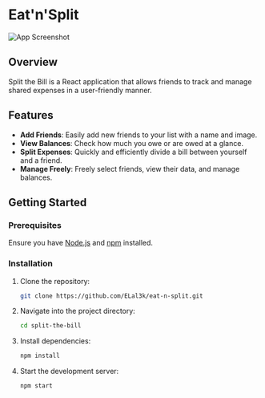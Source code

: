 # Eat'n'Split

![App Screenshot](your-app-screenshot-url)

## Overview

Split the Bill is a React application that allows friends to track and manage shared expenses in a user-friendly manner.

## Features

- **Add Friends**: Easily add new friends to your list with a name and image.
- **View Balances**: Check how much you owe or are owed at a glance.
- **Split Expenses**: Quickly and efficiently divide a bill between yourself and a friend.
- **Manage Freely**: Freely select friends, view their data, and manage balances.

## Getting Started

### Prerequisites

Ensure you have [Node.js](https://nodejs.org/) and [npm](https://www.npmjs.com/) installed.

### Installation

1. Clone the repository:
   ```sh
   git clone https://github.com/ELal3k/eat-n-split.git

2. Navigate into the project directory:
   ```sh
   cd split-the-bill

3. Install dependencies:
	 ```sh
	 npm install
4. Start the development server:
	```sh
	npm start
